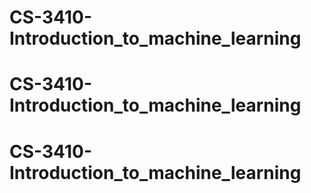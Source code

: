 # CS-3410-Introduction_to_machine_learning
# CS-3410-Introduction_to_machine_learning
# CS-3410-Introduction_to_machine_learning
